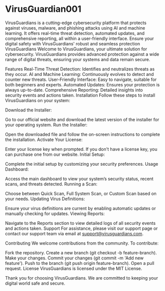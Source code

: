 # VirusGuardian001
VirusGuardians is a cutting-edge cybersecurity platform that protects against viruses, malware, and phishing attacks using AI and machine learning. It offers real-time threat detection, automated updates, and comprehensive reporting, all within a user-friendly interface. Ensure your digital safety with VirusGuardians' robust and seamless protection
VirusGuardians
Welcome to VirusGuardians, your ultimate solution for cybersecurity. VirusGuardians provides advanced protection against a wide range of digital threats, ensuring your systems and data remain secure.

Features
Real-Time Threat Detection: Identifies and neutralizes threats as they occur.
AI and Machine Learning: Continuously evolves to detect and counter new threats.
User-Friendly Interface: Easy to navigate, suitable for both beginners and experts.
Automated Updates: Ensures your protection is always up-to-date.
Comprehensive Reporting: Detailed insights into security events and actions taken.
Installation
Follow these steps to install VirusGuardians on your system:

Download the Installer:

Go to our official website and download the latest version of the installer for your operating system.
Run the Installer:

Open the downloaded file and follow the on-screen instructions to complete the installation.
Activate Your License:

Enter your license key when prompted. If you don't have a license key, you can purchase one from our website.
Initial Setup:

Complete the initial setup by customizing your security preferences.
Usage
Dashboard:

Access the main dashboard to view your system’s security status, recent scans, and threats detected.
Running a Scan:

Choose between Quick Scan, Full System Scan, or Custom Scan based on your needs.
Updating Virus Definitions:

Ensure your virus definitions are current by enabling automatic updates or manually checking for updates.
Viewing Reports:

Navigate to the Reports section to view detailed logs of all security events and actions taken.
Support
For assistance, please visit our support page or contact our support team via email at support@virusguardians.com.

Contributing
We welcome contributions from the community. To contribute:

Fork the repository.
Create a new branch (git checkout -b feature-branch).
Make your changes.
Commit your changes (git commit -m 'Add new feature').
Push to the branch (git push origin feature-branch).
Open a pull request.
License
VirusGuardians is licensed under the MIT License.

Thank you for choosing VirusGuardians. We are committed to keeping your digital world safe and secure.
